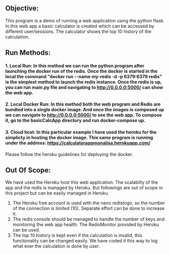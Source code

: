 ## Objective: 
This program is a demo of running a web application using the python flask.
In this web app a basic calculator is created which can be accessed by different user/sessions. The calculator shows the top 10 history of the calculation.

## Run Methods:
#### **1. Local Run:** In this method we can run the python program after launching the docker run of the redis. Once the docker is started in the local the command "docker run --name my-redis -d -p 6379:6379 redis" is the simplest method to launch the redis instance. Once the redis is up, you can run main.py file and navigating to http://0.0.0.0:5000/ can show the web app.

#### **2. Local Docker Run:** In this method both the web program and Redis are bundled into a single docker image. And once the images is composed up we can navigate to http://0.0.0.0:5000/ to see the web app. To compose it, go to the basicCalcApp directory and run docker-compose up.

#### **3. Cloud host:** In this particular example I have used the heroku for the simplicty in hosting the docker image. This same program is running under the address: https://calculatorappmonalisa.herokuapp.com/
Please follow the heroku guidelines for deploying the docker.

## Out Of Scope:
We have used the Heroku host this web application. The scalabilty of the app and the redis is managed by Heroku.
But followings are out of scope in this project but can be easily managed in Heroku.
1. The Heroku free account is used with the nano redistogo, so the number of the connection is limited (10). Separate effort can be done to increase it.
2. The redis console should be managed to handle the number of keys and monitoring the web app health. The RedisMonitor provided by Heroku can be used.
3. The top 10 history is kept even if the calculation is invalid, this functionality can be changed easily. We have coded it this way to log what ever the calculation is done by user.
